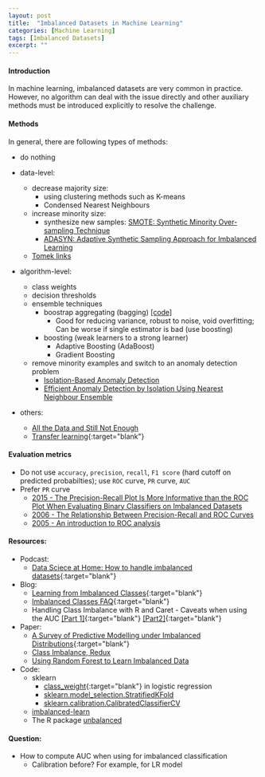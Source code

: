 ```yaml
---
layout: post
title:  "Imbalanced Datasets in Machine Learning"
categories: [Machine Learning]
tags: [Imbalanced Datasets]
excerpt: ""
---
```


#### Introduction
In machine learning, imbalanced datasets are very common in practice. However, no algorithm can deal with the issue directly and other auxiliary methods must be introduced explicitly to resolve the challenge. 

#### Methods
In general, there are following types of methods:
- do nothing 

- data-level:
  - decrease majority size:
    - using clustering methods such as K-means
    - Condensed Nearest Neighbours
  - increase minority size:
    - synthesize new samples: [SMOTE: Synthetic Minority Over-sampling Technique](https://www.cs.cmu.edu/afs/cs/project/jair/pub/volume16/chawla02a-html/chawla2002.html)
    - [ADASYN: Adaptive Synthetic Sampling Approach for Imbalanced Learning](http://sci2s.ugr.es/keel/pdf/algorithm/congreso/2008-He-ieee.pdf)
  - [Tomek links](http://contrib.scikit-learn.org/imbalanced-learn/stable/auto_examples/under-sampling/plot_illustration_tomek_links.html)

- algorithm-level:
  - class weights
  - decision thresholds 
  - ensemble techniques 
    - boostrap aggregating (bagging) [[code]](https://github.com/silicon-valley-data-science/learning-from-imbalanced-classes/blob/master/blagging.py)
      - Good for reducing variance, robust to noise, void overfitting; Can be worse if single estimator is bad (use boosting)
    - boosting (weak learners to a strong learner)
      - Adaptive Boosting (AdaBoost)
      - Gradient Boosting
  - remove minority examples and switch to an anomaly detection problem
    - [Isolation-Based Anomaly Detection](https://cs.nju.edu.cn/zhouzh/zhouzh.files/publication/tkdd11.pdf)
    - [Efficient Anomaly Detection by Isolation Using Nearest Neighbour Ensemble](http://ieeexplore.ieee.org/document/7022664/)
    
- others:
  - [All the Data and Still Not Enough](https://www.oreilly.com/learning/all-the-data-and-still-not-enough)
  - [Transfer learning](http://dl.acm.org/citation.cfm?id=2597426){:target="blank"}
  
#### Evaluation metrics
- Do not use `accuracy`, `precision`, `recall`, `F1 score` (hard cutoff on predicted probabilties); use `ROC` curve, `PR` curve, `AUC`
- Prefer `PR` curve
  - [2015 - The Precision-Recall Plot Is More Informative than the ROC Plot When Evaluating Binary Classifiers on Imbalanced Datasets](http://journals.plos.org/plosone/article?id=10.1371/journal.pone.0118432)
  - [2006 - The Relationship Between Precision-Recall and ROC Curves](http://pages.cs.wisc.edu/~jdavis/davisgoadrichcamera2.pdf)
  - [2005 - An introduction to ROC analysis](http://people.inf.elte.hu/kiss/11dwhdm/roc.pdf)

#### Resources:
- Podcast: 
  - [Data Sciece at Home: How to handle imbalanced datasets](https://datascienceathome.podbean.com/e/imbalanced-datasets/){:target="blank"}
- Blog: 
  - [Learning from Imbalanced Classes](https://www.svds.com/learning-imbalanced-classes/){:target="blank"}
  - [Imbalanced Classes FAQ](https://www.svds.com/imbalanced-classes-faq/){:target="blank"}
  - Handling Class Imbalance with R and Caret - Caveats when using the AUC [[Part 1]](http://dpmartin42.github.io/blogposts/r/imbalanced-classes-part-1){:target="blank"} [[Part2]](http://dpmartin42.github.io/blogposts/r/imbalanced-classes-part-2){:target="blank"}
- Paper: 
  - [A Survey of Predictive Modelling under Imbalanced Distributions](https://arxiv.org/abs/1505.01658){:target="blank"}
  - [Class Imbalance, Redux](https://pdfs.semanticscholar.org/a8ef/5a810099178b70d1490a4e6fc4426b642cde.pdf)
  - [Using Random Forest to Learn Imbalanced Data](http://statistics.berkeley.edu/sites/default/files/tech-reports/666.pdf)
- Code:
  - sklearn
    - [class_weight](http://scikit-learn.org/stable/modules/generated/sklearn.linear_model.LogisticRegression.html){:target="blank"} in logistic regression
    - [sklearn.model_selection.StratifiedKFold](http://scikit-learn.org/stable/modules/generated/sklearn.model_selection.StratifiedKFold.html)
    - [sklearn.calibration.CalibratedClassifierCV](http://scikit-learn.org/stable/modules/generated/sklearn.calibration.CalibratedClassifierCV.html)
  - [imbalanced-learn](https://github.com/scikit-learn-contrib/imbalanced-learn)
  - The R package [unbalanced](https://cran.r-project.org/web/packages/unbalanced/index.html)

#### Question: 
- How to compute AUC when using for imbalanced classification
  - Calibration before? For example, for LR model




